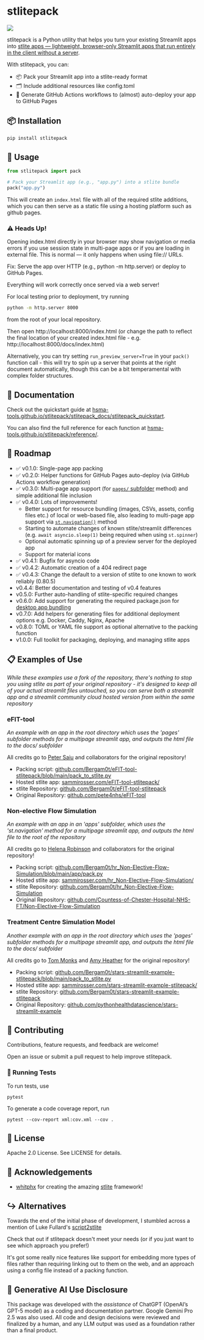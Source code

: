 # stlitepack

[<img src="https://img.shields.io/pypi/v/stlitepack?label=pypi%20package">](https://pypi.org/project/stlitepack/)

stlitepack is a Python utility that helps you turn your existing Streamlit apps into [stlite apps — lightweight, browser-only Streamlit apps that run entirely in the client without a server](https://github.com/whitphx/stlite).

With stlitepack, you can:

- 📦 Pack your Streamlit app into a stlite-ready format
- 🗂️ Include additional resources like config.toml
- 🚀 Generate GitHub Actions workflows to (almost) auto-deploy your app to GitHub Pages

## 📦 Installation

```bash
pip install stlitepack
```

## 🚀 Usage

```python
from stlitepack import pack

# Pack your Streamlit app (e.g., "app.py") into a stlite bundle
pack("app.py")
```

This will create an `index.html` file with all of the required stlite additions, which you can then serve as a static file using a hosting platform such as github pages.


### ⚠️ Heads Up!
Opening index.html directly in your browser may show navigation or media errors if you use session state in multi-page apps or if you are loading in external file. This is normal — it only happens when using file:// URLs.

Fix: Serve the app over HTTP (e.g., python -m http.server) or deploy to GitHub Pages.

Everything will work correctly once served via a web server!

For local testing prior to deployment, try running

```bash
python -m http.server 8000
```

from the root of your local repository.

Then open http://localhost:8000/index.html
(or change the path to reflect the final location of your created index.html file - e.g. http://localhost:8000/docs/index.html)


Alternatively, you can try setting `run_preview_server=True` in your `pack()` function call - this will try to spin up a server that points at the right document automatically, though this can be a bit temperamental with complex folder structures.

## 📖 Documentation

Check out the quickstart guide at [hsma-tools.github.io/stlitepack/stlitepack_docs/stlitepack_quickstart](http://hsma-tools.github.io/stlitepack/stlitepack_docs/stlitepack_quickstart).

You can also find the full reference for each function at [hsma-tools.github.io/stlitepack/reference/](http://hsma-tools.github.io/stlitepack/reference/).

## 🔮 Roadmap

- ✅ v0.1.0: Single-page app packing
- ✅ v0.2.0: Helper functions for GitHub Pages auto-deploy (via GitHub Actions workflow generation)
- ✅ v0.3.0: Multi-page app support (for [`pages/` subfolder](https://webapps.hsma.co.uk/multipage.html#method-2-pages-subfolder) method) and simple additional file inclusion
- ✅ v0.4.0: Lots of improvements!
    - Better support for resource bundling (images, CSVs, assets, config files etc.) of local or web-based file, also leading to multi-page app support via [`st.navigation()`](https://webapps.hsma.co.uk/multipage.html#method-1-st.page-and-st.navigation) method
    - Starting to automate changes of known stlite/streamlit differences (e.g. `await asyncio.sleep(1)` being required when using `st.spinner`)
    - Optional automatic spinning up of a preview server for the deployed app
    - Support for material icons
- ✅ v0.4.1: Bugfix for asyncio code
- ✅ v0.4.2: Automatic creation of a 404 redirect page
- ✅ v0.4.3: Change the default to a version of stlite to one known to work reliably (0.80.5)
- v0.4.4: Better documentation and testing of v0.4 features
- v0.5.0: Further auto-handling of stlite-specific required changes
- v0.6.0: Add support for generating the required package.json for [desktop app bundling](https://github.com/whitphx/stlite/tree/main/packages/desktop)
- v0.7.0: Add helpers for generating files for additional deployment options e.g. Docker, Caddy, Nginx, Apache
- v0.8.0: TOML or YAML file support as optional alternative to the packing function
- v1.0.0: Full toolkit for packaging, deploying, and managing stlite apps

## 📋 Examples of Use

*While these examples use a fork of the repository, there's nothing to stop you using stlite as part of your original repository - it's designed to keep all of your actual streamlit files untouched, so you can serve both a streamlit app and a streamlit community cloud hosted version from within the same repository*

### eFIT-tool

*An example with an app in the root directory which uses the 'pages' subfolder methods for a multipage streamlit app, and outputs the html file to the docs/ subfolder*

All credits go to [Peter Saiu](https://github.com/pete4nhs) and collaborators for the original repository!

- Packing script: [github.com/Bergam0t/eFIT-tool-stlitepack/blob/main/pack_to_stlite.py](https://github.com/Bergam0t/eFIT-tool-stlitepack/blob/main/pack_to_stlite.py)
- Hosted stlite app: [sammirosser.com/eFIT-tool-stlitepack/](https://sammirosser.com/eFIT-tool-stlitepack/)
- stlite Repository: [github.com/Bergam0t/eFIT-tool-stlitepack](https://github.com/Bergam0t/eFIT-tool-stlitepack)
- Original Repository: [github.com/pete4nhs/eFIT-tool](https://github.com/pete4nhs/eFIT-tool)

### Non-elective Flow Simulation

*An example with an app in an 'apps' subfolder, which uses the 'st.navigation' method for a multipage streamlit app, and outputs the html file to the root of the repository*

All credits go to [Helena Robinson](https://github.com/helenajr) and collaborators for the original repository!

- Packing script: [github.com/Bergam0t/hr_Non-Elective-Flow-Simulation/blob/main/app/pack.py](https://github.com/Bergam0t/hr_Non-Elective-Flow-Simulation/blob/main/app/pack.py)
- Hosted stlite app: [sammirosser.com/hr_Non-Elective-Flow-Simulation/](https://sammirosser.com/hr_Non-Elective-Flow-Simulation/)
- stlite Repository: [github.com/Bergam0t/hr_Non-Elective-Flow-Simulation](https://github.com/Bergam0t/hr_Non-Elective-Flow-Simulation)
- Original Repository: [github.com/Countess-of-Chester-Hospital-NHS-FT/Non-Elective-Flow-Simulation](https://github.com/Countess-of-Chester-Hospital-NHS-FT/Non-Elective-Flow-Simulation)


### Treatment Centre Simulation Model

*Another example with an app in the root directory which uses the 'pages' subfolder methods for a multipage streamlit app, and outputs the html file to the docs/ subfolder*

All credits go to [Tom Monks](https://github.com/TomMonks) and [Amy Heather](https://github.com/amyheather) for the original repository!

- Packing script: [github.com/Bergam0t/stars-streamlit-example-stlitepack/blob/main/pack_to_stlite.py](https://github.com/Bergam0t/stars-streamlit-example-stlitepack/blob/main/pack_to_stlite.py)
- Hosted stlite app: [sammirosser.com/stars-streamlit-example-stlitepack/](https://sammirosser.com/stars-streamlit-example-stlitepack/)
- stlite Repository: [github.com/Bergam0t/stars-streamlit-example-stlitepack](https://github.com/Bergam0t/stars-streamlit-example-stlitepack)
- Original Repository: [github.com/pythonhealthdatascience/stars-streamlit-example](https://github.com/pythonhealthdatascience/stars-streamlit-example)

## 🤝 Contributing
Contributions, feature requests, and feedback are welcome!

Open an issue or submit a pull request to help improve stlitepack.

### 🧪 Running Tests

To run tests, use

`pytest`

To generate a code coverage report, run

`pytest --cov-report xml:cov.xml --cov .`

## 📜 License
Apache 2.0 License. See LICENSE for details.

## 🙏 Acknowledgements

- [whitphx](https://github.com/whitphx) for creating the amazing [stlite](https://github.com/whitphx/stlite) framework!

## ↪️ Alternatives

Towards the end of the initial phase of development, I stumbled across a mention of Luke Fullard's [script2stlite](https://github.com/LukeAFullard/script2stlite)

Check that out if stlitepack doesn't meet your needs (or if you just want to see which approach you prefer!)

It's got some really nice features like support for embedding more types of files rather than requiring linking out to them on the web, and an approach using a config file instead of a packing function.

## 🤖 Generative AI Use Disclosure

This package was developed with the *assistance* of ChatGPT (OpenAI’s GPT-5 model) as a coding and documentation partner. Google Gemini Pro 2.5 was also used.
All code and design decisions were reviewed and finalized by a human, and any LLM output was used as a foundation rather than a final product.

